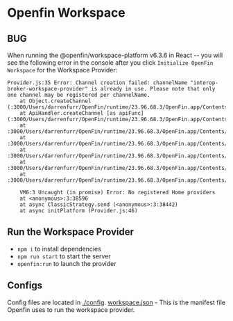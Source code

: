 # Openfin Workspace

## BUG

When running the @openfin/workspace-platform v6.3.6 in React -- you will see the following error in the console after you click `Initialize OpenFin Workspace` for the Workspace Provider:

```
Provider.js:35 Error: Channel creation failed: channelName "interop-broker-workspace-provider" is already in use. Please note that only one channel may be registered per channelName.
    at Object.createChannel (:3000/Users/darrenfurr/OpenFin/runtime/23.96.68.3/OpenFin.app/Contents/Resources/app.asar/src/browser/api/channel.js:85)
    at ApiHandler.createChannel [as apiFunc] (:3000/Users/darrenfurr/OpenFin/runtime/23.96.68.3/OpenFin.app/Contents/Resources/app.asar/src/browser/api_protocol/api_handlers/channel.js:56)
    at :3000/Users/darrenfurr/OpenFin/runtime/23.96.68.3/OpenFin.app/Contents/Resources/app.asar/src/browser/api_protocol/transport_strategy/elipc_strategy.js:55
    at :3000/Users/darrenfurr/OpenFin/runtime/23.96.68.3/OpenFin.app/Contents/Resources/app.asar/src/browser/api_protocol/transport_strategy/base_handler.js:27
    at :3000/Users/darrenfurr/OpenFin/runtime/23.96.68.3/OpenFin.app/Contents/Resources/app.asar/src/browser/api_protocol/transport_strategy/ws_strategy.js:17
    at :3000/Users/darrenfurr/OpenFin/runtime/23.96.68.3/OpenFin.app/Contents/Resources/app.asar/src/browser/api_protocol/transport_strategy/base_handler.js:27
    at :3000/Users/darrenfurr/OpenFin/runtime/23.96.68.3/OpenFin.app/Contents/Resources/app.asar/src/browser/api_protocol/api_handlers/api_policy_processor.js:449

    VM6:3 Uncaught (in promise) Error: No registered Home providers
    at <anonymous>:3:38596
    at async ClassicStrategy.send (<anonymous>:3:38442)
    at async initPlatform (Provider.js:46)
```

## Run the Workspace Provider

- `npm i` to install dependencies
- `npm run start` to start the server
- `openfin:run` to launch the provider

## Configs

Config files are located in [./config](./config).
[workspace.json](./config/workspace.json) - This is the manifest file Openfin uses to run the workspace provider.
